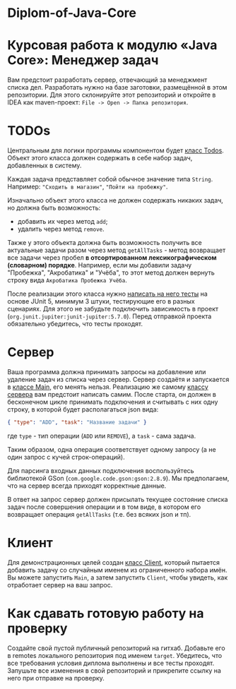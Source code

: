 # Diplom-of-Java-Core
# Курсовая работа к модулю «Java Core»: Менеджер задач

Вам предстоит разработать сервер, отвечающий за менеджмент списка дел. Разработать нужно на базе заготовки, размещённой в этом репозитории. Для этого склонируйте этот репозиторий и откройте в IDEA как maven-проект: `File -> Open -> Папка репозитория`.

# TODOs
Центральным для логики программы компонентом будет [класс Todos](https://github.com/netology-code/pcs-javacore/blob/main/src/main/java/ru/netology/javacore/Todos.java). Объект этого класса должен содержать в себе набор задач, добавленных в систему. 

Каждая задача представляет собой обычное значение типа `String`. Например: `"Сходить в магазин"`, `"Пойти на пробежку"`. 

Изначально объект этого класса не должен содержать никаких задач, но должна быть возможность:
- добавить их через метод `add`;
- удалить через метод `remove`. 

Также у этого объекта должна быть возможность получить все актуальные задачи разом через метод `getAllTasks` - метод возвращает все задачи через пробел **в отсортированном лексикографическом (словарном) порядке**. Например, если мы добавили задачу "Пробежка", "Акробатика" и "Учёба", то этот метод должен вернуть строку вида `Акробатика Пробежка Учёба`.

После реализации этого класса нужно [написать на него тесты](https://github.com/netology-code/pcs-javacore/blob/main/src/test/java/ru/netology/javacore/TodosTests.java) на основе JUnit 5, минимум 3 штуки, тестирующие его в разных сценариях. Для этого не забудьте подключить зависимость в проект (`org.junit.jupiter:junit-jupiter:5.7.0`). Перед отправкой проекта обязательно убедитесь, что тесты проходят.

# Сервер
Ваша программа должна принимать запросы на добавление или удаление задач из списка через сервер. Сервер создаётя и запускается в [классе Main](https://github.com/netology-code/pcs-javacore/blob/main/src/main/java/ru/netology/javacore/Main.java), его менять нельзя. Реализацию же самому [классу сервера](https://github.com/netology-code/pcs-javacore/blob/main/src/main/java/ru/netology/javacore/TodoServer.java) вам предстоит написать самим. После старта, он должен в бесконечном цикле принимать подключения и считывать с них одну строку, в которой будет располагаться json вида:
```json
{ "type": "ADD", "task": "Название задачи" }
```
где `type` - тип операции (`ADD` или `REMOVE`), а `task` - сама задача.

Таким образом, одна операция соответствует одному запросу (а не один запрос с кучей строк-операций).

Для парсинга входных данных подключения воспользуйтесь библиотекой GSon (`com.google.code.gson:gson:2.8.9`). Мы предполагаем, что на сервер всегда приходят корректные данные.

В ответ на запрос сервер должен присылать текущее состояние списка задач после совершения операции и в том виде, в котором его возвращает операция `getAllTasks` (т.е. без всяких json и тп).

# Клиент
Для демонстрационных целей создан [класс Client](https://github.com/netology-code/pcs-javacore/blob/main/src/main/java/ru/netology/javacore/Client.java), который пытается добавить задачу со случайным именем из ограниченного набора имён. Вы можете запустить `Main`, а затем запустить `Client`, чтобы увидеть, как отработает сервер на ваш запрос.

# Как сдавать готовую работу на проверку
Создайте свой пустой публичный репозиторий на гитхаб. Добавьте его в remotes локального репозитория под именем `target`. Убедитесь, что все требования условия диплома выполнены и все тесты проходят. Запушьте все изменения в свой репозиторий и прикрепите ссылку на него при отправке на проверку.
